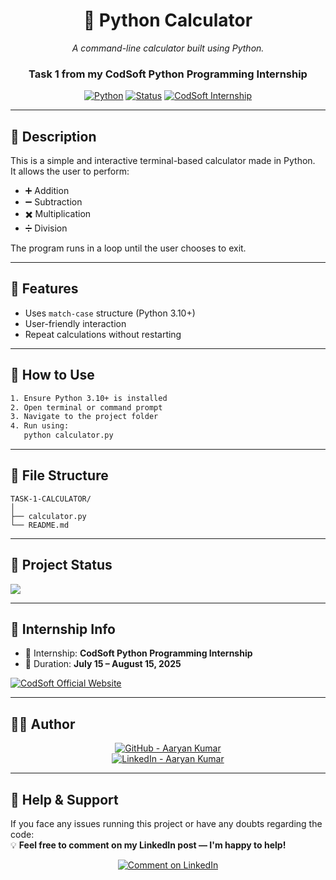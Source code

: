 <div align="center">

# 🔢 Python Calculator

_A command-line calculator built using Python._

### Task 1 from my **CodSoft Python Programming Internship**

[![Python](https://img.shields.io/badge/Python-3.10+-blue?logo=python&logoColor=white)](https://www.python.org/)
[![Status](https://img.shields.io/badge/Status-Completed-brightgreen?style=flat-square)]()
[![CodSoft Internship](https://img.shields.io/badge/CodSoft-Internship-%233D8BFD?logo=codeforces&logoColor=white)](https://www.codsoft.in)

</div>

---

## 📜 Description

This is a simple and interactive terminal-based calculator made in Python.  
It allows the user to perform:

- ➕ Addition  
- ➖ Subtraction  
- ✖️ Multiplication  
- ➗ Division  

The program runs in a loop until the user chooses to exit.

---

## 🚀 Features

- Uses `match-case` structure (Python 3.10+)
- User-friendly interaction
- Repeat calculations without restarting

---

## 🧠 How to Use

```bash
1. Ensure Python 3.10+ is installed
2. Open terminal or command prompt
3. Navigate to the project folder
4. Run using:
   python calculator.py
```

---

## 📂 File Structure

```
TASK-1-CALCULATOR/
│
├── calculator.py
└── README.md
```

---

## 🏁 Project Status

<img src="https://img.shields.io/badge/Project-Completed-brightgreen?style=for-the-badge&logo=checkmarx">

---

## 🏢 Internship Info

- 🎯 Internship: **CodSoft Python Programming Internship**  
- 📅 Duration: **July 15 – August 15, 2025**

[![CodSoft Official Website](https://img.shields.io/badge/CodSoft-Official%20Website-blueviolet?style=for-the-badge&logo=windows&logoColor=white)](https://www.codsoft.in)

---

## 🙋‍♂️ Author

<div align="center">

[![GitHub - Aaryan Kumar](https://img.shields.io/badge/GitHub-Aaryan_Kumar-181717?style=for-the-badge&logo=github)](https://github.com/aaryan498)  
[![LinkedIn - Aaryan Kumar](https://img.shields.io/badge/LinkedIn-Aaryan_Kumar-blue?style=for-the-badge&logo=linkedin)](https://www.linkedin.com/in/aaryan-kumar-ai-498-coder)

</div>

---

## 💬 Help & Support

If you face any issues running this project or have any doubts regarding the code:  
💡 **Feel free to comment on my LinkedIn post — I'm happy to help!**

<div align="center">

[![Comment on LinkedIn](https://img.shields.io/badge/Need_Help%3F_Comment_on_LinkedIn-blue?style=for-the-badge&logo=linkedin)](https://www.linkedin.com/posts/aaryan-kumar-ai-498-coder_python-internship-codsoft-activity-7357403072924454912-IgMl?utm_source=share&utm_medium=member_android&rcm=ACoAAFxqlpgBiTnkrCNekCuz5lwACzH6vXUUKvA)

</div>
